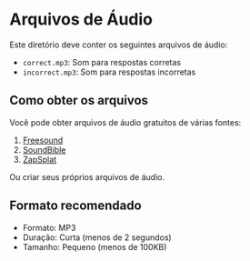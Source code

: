 # Arquivos de Áudio

Este diretório deve conter os seguintes arquivos de áudio:

- `correct.mp3`: Som para respostas corretas
- `incorrect.mp3`: Som para respostas incorretas

## Como obter os arquivos

Você pode obter arquivos de áudio gratuitos de várias fontes:

1. [Freesound](https://freesound.org/)
2. [SoundBible](https://soundbible.com/)
3. [ZapSplat](https://www.zapsplat.com/)

Ou criar seus próprios arquivos de áudio.

## Formato recomendado

- Formato: MP3
- Duração: Curta (menos de 2 segundos)
- Tamanho: Pequeno (menos de 100KB)